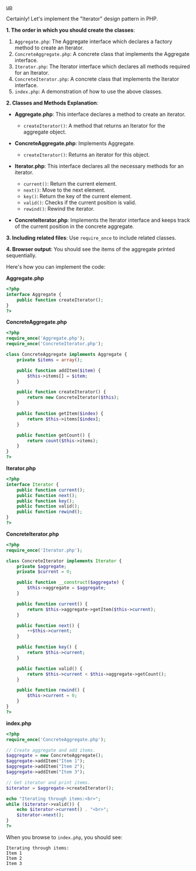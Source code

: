 [up](../README.md)

Certainly! Let's implement the "Iterator" design pattern in PHP.

**1. The order in which you should create the classes**:
1. `Aggregate.php`: The Aggregate interface which declares a factory method to create an Iterator.
2. `ConcreteAggregate.php`: A concrete class that implements the Aggregate interface.
3. `Iterator.php`: The Iterator interface which declares all methods required for an Iterator.
4. `ConcreteIterator.php`: A concrete class that implements the Iterator interface.
5. `index.php`: A demonstration of how to use the above classes.

**2. Classes and Methods Explanation**:

- **Aggregate.php**: This interface declares a method to create an iterator.
  - `createIterator()`: A method that returns an Iterator for the aggregate object.

- **ConcreteAggregate.php**: Implements Aggregate.
  - `createIterator()`: Returns an iterator for this object.

- **Iterator.php**: This interface declares all the necessary methods for an iterator.
  - `current()`: Return the current element.
  - `next()`: Move to the next element.
  - `key()`: Return the key of the current element.
  - `valid()`: Checks if the current position is valid.
  - `rewind()`: Rewind the iterator.

- **ConcreteIterator.php**: Implements the Iterator interface and keeps track of the current position in the concrete aggregate.

**3. Including related files**:
Use `require_once` to include related classes.

**4. Browser output**:
You should see the items of the aggregate printed sequentially.

Here's how you can implement the code:

**Aggregate.php**
```php
<?php
interface Aggregate {
    public function createIterator();
}
?>
```

**ConcreteAggregate.php**
```php
<?php
require_once('Aggregate.php');
require_once('ConcreteIterator.php');

class ConcreteAggregate implements Aggregate {
    private $items = array();

    public function addItem($item) {
        $this->items[] = $item;
    }

    public function createIterator() {
        return new ConcreteIterator($this);
    }

    public function getItem($index) {
        return $this->items[$index];
    }

    public function getCount() {
        return count($this->items);
    }
}
?>
```

**Iterator.php**
```php
<?php
interface Iterator {
    public function current();
    public function next();
    public function key();
    public function valid();
    public function rewind();
}
?>
```

**ConcreteIterator.php**
```php
<?php
require_once('Iterator.php');

class ConcreteIterator implements Iterator {
    private $aggregate;
    private $current = 0;

    public function __construct($aggregate) {
        $this->aggregate = $aggregate;
    }

    public function current() {
        return $this->aggregate->getItem($this->current);
    }

    public function next() {
        ++$this->current;
    }

    public function key() {
        return $this->current;
    }

    public function valid() {
        return $this->current < $this->aggregate->getCount();
    }

    public function rewind() {
        $this->current = 0;
    }
}
?>
```

**index.php**
```php
<?php
require_once('ConcreteAggregate.php');

// Create aggregate and add items.
$aggregate = new ConcreteAggregate();
$aggregate->addItem("Item 1");
$aggregate->addItem("Item 2");
$aggregate->addItem("Item 3");

// Get iterator and print items.
$iterator = $aggregate->createIterator();

echo "Iterating through items:<br>";
while ($iterator->valid()) {
    echo $iterator->current() . "<br>";
    $iterator->next();
}
?>
```

When you browse to `index.php`, you should see:

```
Iterating through items:
Item 1
Item 2
Item 3
```

